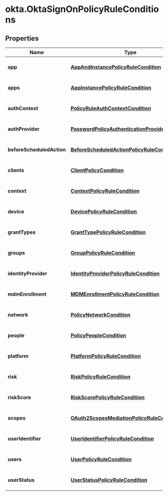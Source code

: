 # okta.OktaSignOnPolicyRuleConditions

## Properties

Name | Type | Description | Notes
------------ | ------------- | ------------- | -------------
**app** | [**AppAndInstancePolicyRuleCondition**](AppAndInstancePolicyRuleCondition.md) |  | [optional] [default to undefined]
**apps** | [**AppInstancePolicyRuleCondition**](AppInstancePolicyRuleCondition.md) |  | [optional] [default to undefined]
**authContext** | [**PolicyRuleAuthContextCondition**](PolicyRuleAuthContextCondition.md) |  | [optional] [default to undefined]
**authProvider** | [**PasswordPolicyAuthenticationProviderCondition**](PasswordPolicyAuthenticationProviderCondition.md) |  | [optional] [default to undefined]
**beforeScheduledAction** | [**BeforeScheduledActionPolicyRuleCondition**](BeforeScheduledActionPolicyRuleCondition.md) |  | [optional] [default to undefined]
**clients** | [**ClientPolicyCondition**](ClientPolicyCondition.md) |  | [optional] [default to undefined]
**context** | [**ContextPolicyRuleCondition**](ContextPolicyRuleCondition.md) |  | [optional] [default to undefined]
**device** | [**DevicePolicyRuleCondition**](DevicePolicyRuleCondition.md) |  | [optional] [default to undefined]
**grantTypes** | [**GrantTypePolicyRuleCondition**](GrantTypePolicyRuleCondition.md) |  | [optional] [default to undefined]
**groups** | [**GroupPolicyRuleCondition**](GroupPolicyRuleCondition.md) |  | [optional] [default to undefined]
**identityProvider** | [**IdentityProviderPolicyRuleCondition**](IdentityProviderPolicyRuleCondition.md) |  | [optional] [default to undefined]
**mdmEnrollment** | [**MDMEnrollmentPolicyRuleCondition**](MDMEnrollmentPolicyRuleCondition.md) |  | [optional] [default to undefined]
**network** | [**PolicyNetworkCondition**](PolicyNetworkCondition.md) |  | [optional] [default to undefined]
**people** | [**PolicyPeopleCondition**](PolicyPeopleCondition.md) |  | [optional] [default to undefined]
**platform** | [**PlatformPolicyRuleCondition**](PlatformPolicyRuleCondition.md) |  | [optional] [default to undefined]
**risk** | [**RiskPolicyRuleCondition**](RiskPolicyRuleCondition.md) |  | [optional] [default to undefined]
**riskScore** | [**RiskScorePolicyRuleCondition**](RiskScorePolicyRuleCondition.md) |  | [optional] [default to undefined]
**scopes** | [**OAuth2ScopesMediationPolicyRuleCondition**](OAuth2ScopesMediationPolicyRuleCondition.md) |  | [optional] [default to undefined]
**userIdentifier** | [**UserIdentifierPolicyRuleCondition**](UserIdentifierPolicyRuleCondition.md) |  | [optional] [default to undefined]
**users** | [**UserPolicyRuleCondition**](UserPolicyRuleCondition.md) |  | [optional] [default to undefined]
**userStatus** | [**UserStatusPolicyRuleCondition**](UserStatusPolicyRuleCondition.md) |  | [optional] [default to undefined]

